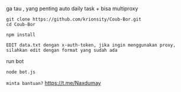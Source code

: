 ga tau , yang penting auto daily task + bisa multiproxy

```
git clone https://github.com/krionsity/Coub-Bor.git
cd Coub-Bor
```

```
npm install
```
``
EDIT data.txt dengan x-auth-token, jika ingin menggunakan proxy, silahkan edit dengan format yang sudah ada
``

run bot
```
node bot.js
```

``
minta bantuan?
``
https://t.me/Naxdumay
